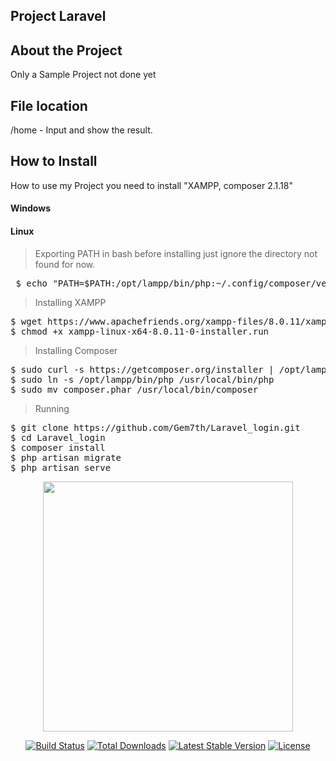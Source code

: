 ## Project Laravel 

## About the Project

Only a Sample Project not done yet

## File location
/home - Input and show the result.

## How to Install

How to use my Project you need to install "XAMPP, composer 2.1.18"

#### Windows

#### Linux

> Exporting PATH in bash before installing just ignore the directory not found for now. 

<pre> $ echo "PATH=$PATH:/opt/lampp/bin/php:~/.config/composer/vendor/bin" >> .bashrc </pre>

> Installing XAMPP
<pre>
$ wget https://www.apachefriends.org/xampp-files/8.0.11/xampp-linux-x64-8.0.11-0-installer.run
$ chmod +x xampp-linux-x64-8.0.11-0-installer.run
</pre>

> Installing Composer
<pre>
$ sudo curl -s https://getcomposer.org/installer | /opt/lampp/bin/php
$ sudo ln -s /opt/lampp/bin/php /usr/local/bin/php
$ sudo mv composer.phar /usr/local/bin/composer
</pre>

> Running

<pre>
$ git clone https://github.com/Gem7th/Laravel_login.git
$ cd Laravel_login
$ composer install
$ php artisan migrate
$ php artisan serve
</pre>

<p align="center"><a href="https://laravel.com" target="_blank"><img src="https://raw.githubusercontent.com/laravel/art/master/logo-lockup/5%20SVG/2%20CMYK/1%20Full%20Color/laravel-logolockup-cmyk-red.svg" width="400"></a></p>

<p align="center">
<a href="https://travis-ci.org/laravel/framework"><img src="https://travis-ci.org/laravel/framework.svg" alt="Build Status"></a>
<a href="https://packagist.org/packages/laravel/framework"><img src="https://img.shields.io/packagist/dt/laravel/framework" alt="Total Downloads"></a>
<a href="https://packagist.org/packages/laravel/framework"><img src="https://img.shields.io/packagist/v/laravel/framework" alt="Latest Stable Version"></a>
<a href="https://packagist.org/packages/laravel/framework"><img src="https://img.shields.io/packagist/l/laravel/framework" alt="License"></a>
</p>


